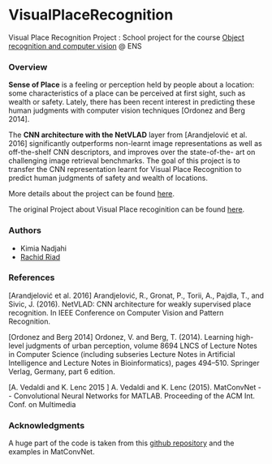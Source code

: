 # VisualPlaceRecognition
Visual Place Recognition Project : School project for the course [Object recognition and computer vision](http://www.di.ens.fr/willow/teaching/recvis16) @ ENS

### Overview

**Sense of Place** is a feeling or perception held by people about a location: some characteristics of a place can
be perceived at first sight, such as wealth or safety. Lately, there has been recent interest in predicting these
human judgments with computer vision techniques [Ordonez and Berg 2014].

The **CNN architecture with the NetVLAD** layer from [Arandjelović et al. 2016] significantly outperforms
non-learnt image representations as well as off-the-shelf CNN descriptors, and improves over the state-of-the-
art on challenging image retrieval benchmarks. The goal of this project is to transfer the CNN representation
learnt for Visual Place Recognition to predict human judgments of safety and wealth of locations.

More details about the project can be found [here](https://github.com/Rachine/VisualPlaceRecognition/blob/master/FP_Nadjahi_Riad.pdf).

The original Project about Visual Place recoginition can be found [here](http://www.di.ens.fr/willow/research/netvlad/).

### Authors
- Kimia Nadjahi
- [Rachid Riad](https://rachine.github.io/)


### References
[Arandjelović et al. 2016] Arandjelović, R., Gronat, P., Torii, A., Pajdla, T., and Sivic, J. (2016). NetVLAD:
CNN architecture for weakly supervised place recognition. In IEEE Conference on Computer Vision and Pattern Recognition.

[Ordonez and Berg 2014] Ordonez, V. and Berg, T. (2014). Learning high-level judgments of urban perception,
volume 8694 LNCS of Lecture Notes in Computer Science (including subseries Lecture Notes in Artificial
Intelligence and Lecture Notes in Bioinformatics), pages 494–510. Springer Verlag, Germany, part 6 edition.

[A. Vedaldi and K. Lenc 2015 ] A. Vedaldi and K. Lenc (2015). MatConvNet -- Convolutional Neural Networks for MATLAB. Proceeding of the ACM Int. Conf. on Multimedia

### Acknowledgments
A huge part of the code is taken from this [github repository](https://github.com/Relja/netvlad) and the examples in MatConvNet.
